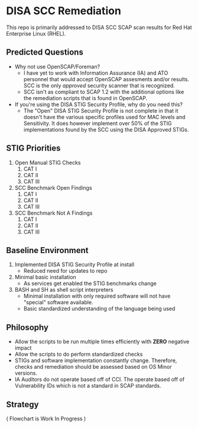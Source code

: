 # DISA SCC Remediation
This repo is primarily addressed to DISA SCC SCAP scan results for Red Hat Enterprise Linux (RHEL).

## Predicted Questions
- Why not use OpenSCAP/Foreman?
	- I have yet to work with Information Assurance (IA) and ATO personnel that would accept OpenSCAP assesments and/or results. SCC is the only *approved* security scanner that is recognized.
	- SCC isn't as compliant to SCAP 1.2 with the additional options like the remediation scripts that is found in OpenSCAP.
- If you're using the DISA STIG Security Profile, why do you need this?
	- The "Open" DISA STIG Security Profile is not complete in that it doesn't have the various specific profiles used for MAC levels and Sensitivity. It does however implement over 50% of the STIG implementations found by the SCC using the DISA Approved STIGs.

## STIG Priorities
1. Open Manual STIG Checks
	1. CAT I
	2. CAT II
	3. CAT III
2. SCC Benchmark Open Findings
	1. CAT I
	2. CAT II
	3. CAT III
3. SCC Benchmark Not A Findings
	1. CAT I
	2. CAT II
	3. CAT III

## Baseline Environment
1. Implemented DISA STIG Security Profile at install
	- Reduced need for updates to repo
2. Minimal basic installation
	- As services get enabled the STIG benchmarks change
3. BASH and SH as shell script interpreters
	- Minimal installation with only required software will not have "special" software available.
	- Basic standardized understanding of the language being used

## Philosophy
- Allow the scripts to be run multiple times efficiently with **ZERO** negative impact
- Allow the scripts to do perform standardized checks
- STIGs and software implementation constantly change. Therefore, checks and remediation should be assessed based on OS Minor versions.
- IA Auditors do not operate based off of CCI. The operate based off of Vulnerability IDs which is not a standard in SCAP standards.

## Strategy
( Flowchart is Work In Progress )
